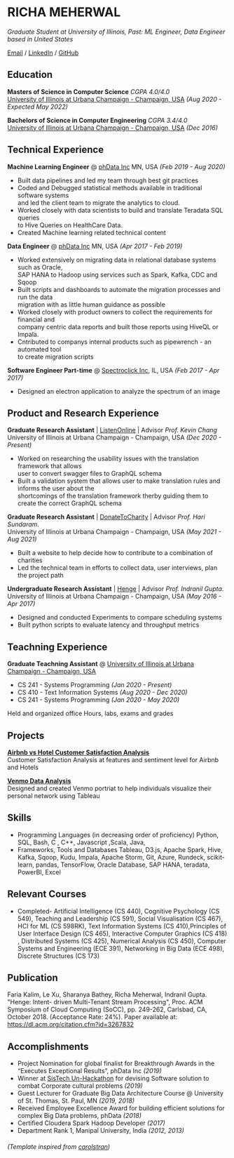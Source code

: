 #           RICHA MEHERWAL

_Graduate Student at University of Illinois, Past: ML Engineer, Data Engineer based in United States_

[Email](mailto:richa.meherwal@gmail.com) / [LinkedIn](https://www.linkedin.com/in/richameherwal/) / [GitHub](https://github.com/richameher/)

##  Education

**Masters of Science in Computer Science** _CGPA 4.0/4.0_  
[University of Illinois at Urbana Champaign - Champaign, USA](https://cs.illinois.edu/) _(Aug 2020 - Expected May 2022)_ 

**Bachelors of Science in Computer Engineering** _CGPA 3.4/4.0_   
[University of Illinois at Urbana Champaign - Champaign, USA](https://cs.illinois.edu/)  _(Dec 2016)_

## Technical Experience

**Machine Learning Engineer** @ [phData Inc](https://www.phdata.io/) MN, USA  _(Feb 2019 - Aug 2020)_   
* Built data pipelines and led my team through best git practices
* Coded and Debugged statistical methods available in traditional software systems <br> 
and led the client team to migrate the analytics to cloud. 
* Worked closely with data scientists to build and translate Teradata SQL queries <br>
to Hive Queries on HealthCare Data. 
* Created Machine learning related technical content


**Data Engineer** @ [phData Inc](https://www.phdata.io/) MN, USA _(Apr 2017 - Feb 2019)_   
* Worked extensively on migrating data in relational database systems such as Oracle,<br>
SAP HANA to Hadoop using services such as Spark, Kafka, CDC and Sqoop
* Built scripts and dashboards to automate the migration processes and run the data <br>
 migration with as little human guidance as possible
* Worked closely with product owners to collect the requirements for financial and <br>
 company centric data reports and built those reports using HiveQL or Impala.
* Cntributed to companys internal products such as pipewrench - an automated tool <br>
to create migration scripts 


**Software Engineer Part-time** @ [Spectroclick Inc](https://www.spectroclick.com/), IL, USA  _(Feb 2017 - Apr 2017)_   
* Designed an electron application to analyze the spectrum of an image   


## Product and Research Experience 


**Graduate Research Assistant**  | [ListenOnline](http://listen.online/) | Advisor _Prof. Kevin Chang_  
University of Illinois at Urbana Champaign - Champaign, USA  _(Dec 2020 - Present)_ 
* Worked on researching the usability issues with the translation framework that allows <br>  user to convert swagger files to GraphQL schema
* Built a validation system that allows user to make translation rules and informs the user about the <br> shortcomings of the translation framework therby guiding them to create the correct GraphQL schema


**Graduate Research Assistant**  | [DonateToCharity](https://github.com/richameher/charitable-giving/tree/feature/FinalV1) | Advisor _Prof. Hari Sundaram_.  
University of Illinois at Urbana Champaign - Champaign, USA  _(May 2021 - Aug 2021)_ 
* Built a website to help decide how to contribute to a combination of charities
* Led the technical team in efforts to collect data, user interviews, plan the project path


**Undergraduate Research Assistant** | [Henge](https://dl.acm.org/citation.cfm?id=3267832) | Advisor _Prof. Indranil Gupta_.   
University of Illinois at Urbana Champaign - Champaign, USA  _(May 2016 - Apr 2017)_ 
* Designed and conducted Experiments to compare scheduling systems 
* Built python scripts to evaluate latency and throughput metrics

## Teachning Experience 

**Graduate Teachning Assistant**  @ [University of Illinois at Urbana Champaign - Champaign, USA](https://cs.illinois.edu/)

* CS 241 - Systems Programming  _(Jan 2020 - Present)_ 
* CS 410 - Text Information Systems  _(Aug 2020 - Dec 2020)_ 
* CS 241 - Systems Programming  _(Jan 2020 - May 2020)_ 

Held and organized office Hours, labs, exams and grades


## Projects


**[Airbnb vs Hotel Customer Satisfaction Analysis](https://github.com/richameher/CourseProject)**  
Customer Satisfaction Analysis at features and sentiment level for Airbnb and Hotels


**[Venmo Data Analysis](https://github.com/richameher/venmo_scrape)**  
Designed and created Venmo portriat to help individuals visualize their personal network using Tableau


## Skills

* Programming Languages (in decreasing order of proficiency) Python, SQL, Bash, C , C++, Javascript ,Scala, Java,
* Frameworks, Tools and Databases Tableau, D3.js, Apache Spark, Hive, Kafka, Sqoop, Kudu, Impala, Apache Storm, Git, Azure, Rundeck, scikit-learn, pandas, TensorFlow, Oracle Database, SAP HANA, teradata, PowerBI, Excel

## Relevant Courses 
* Completed- Artificial Intelligence (CS 440), Cognitive Psychology (CS 549), Teaching and Leadership (CS 591), Social Visualisation (CS 467), HCI for ML (CS 598RK), Text Information Systems (CS 410),Principles of User Interface Design (CS 465), Interactive Computer Graphics (CS 418) , Distributed Systems (CS 425), Numerical Analysis (CS 450), Computer Systems and Engineering (ECE 391), Networking in Big Data (ECE 498), Discrete Structures (CS 173)

## Publication
Faria Kalim, Le Xu, Sharanya Bathey, Richa Meherwal, Indranil Gupta. "Henge: Intent- driven Multi-Tenant Stream Processing", Proc. ACM Symposium of Cloud Computing (SoCC), pp. 249-262, Carlsbad, CA, October 2018. (Acceptance Rate: 24%). Paper available at: https://dl.acm.org/citation.cfm?id=3267832

## Accomplishments 
* Project Nomination for global finalist for Breakthrough Awards in the “Executes Exceptional Results”, phData Inc _(2019)_
* Winner at [SisTech Un-Hackathon](https://www.linkedin.com/posts/theresameyer_sistech-togetherwewill-strongertogether-activity-6601560702740164608-fvbq) for devising Software solution to combat Corporate cultural problems _(2019)_
* Guest Lecturer for Graduate Big Data Architecture Course @ University of St. Thomas, St. Paul, MN _(2019, 2018)_
* Received Employee Excellence Award for building efficient solutions for complex Big Data problems, phData _(2018)_
* Certified Cloudera Spark Hadoop Developer  _(2017)_
* Department Rank 1, Manipal University, India _(2012, 2013)_


###### (Template inspired from [carolstran](https://github.com/carolstran/cv/blob/main/README.md))



